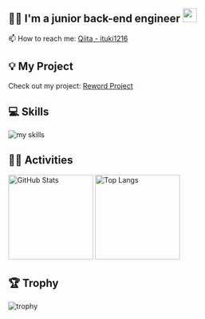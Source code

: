 ## 🧑‍💻 I'm a junior back-end engineer <img src="https://media.giphy.com/media/hvRJCLFzcasrR4ia7z/giphy.gif" width="28">
📫 How to reach me: [Qiita - ituki1216](https://qiita.com/ituki1216)

## 💡 My Project
Check out my project: [Reword Project](https://reword-project-vm33.onrender.com)
<br>

## 💻 Skills
<img alt="my skills" src="https://skillicons.dev/icons?theme=dark&perline=7&i=html,css,bootstrap,react,typescript,python,php,laravel,docker,vscode,git,github,tailwind" />
<br>

## 🏃‍♀️ Activities
<div align="left"> 
  <img alt="GitHub Stats" height="170px" src="https://github-readme-stats.vercel.app/api?username=ituki1216&show_icons=true&theme=radical" />
  <img alt="Top Langs" height="170px" src="https://github-readme-stats.vercel.app/api/top-langs/?username=ituki1216&theme=vue-dark&layout=compact" />
</div>

## 🏆 Trophy
![trophy](https://github-profile-trophy.vercel.app/?username=ituki1216&theme=vue-dark)
